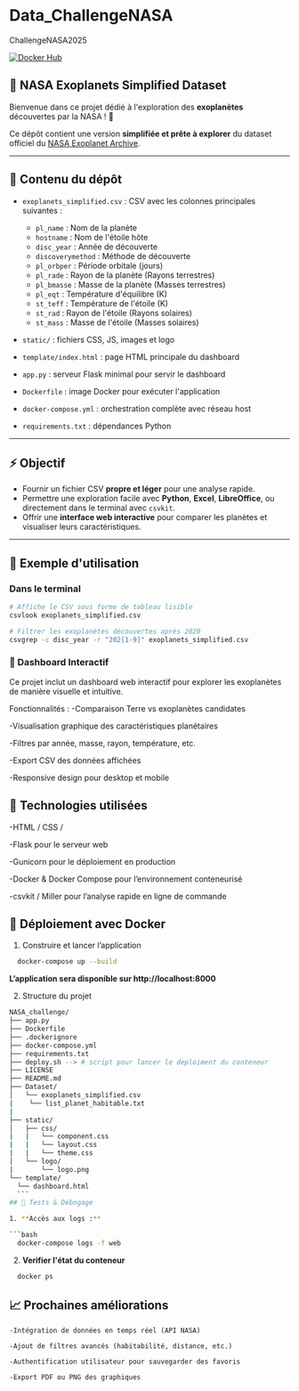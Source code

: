 # Data_ChallengeNASA  
ChallengeNASA2025

[![Docker Hub](https://img.shields.io/docker/pulls/ton-utilisateur/ton-image?label=Docker%20Hub&logo=docker)](https://hub.docker.com/r/ton-utilisateur/ton-image)

## 🌌 NASA Exoplanets Simplified Dataset

Bienvenue dans ce projet dédié à l'exploration des **exoplanètes** découvertes par la NASA ! 🚀  

Ce dépôt contient une version **simplifiée et prête à explorer** du dataset officiel du [NASA Exoplanet Archive](http://exoplanetarchive.ipac.caltech.edu).

---

## 📂 Contenu du dépôt

- `exoplanets_simplified.csv` : CSV avec les colonnes principales suivantes :
  - `pl_name` : Nom de la planète  
  - `hostname` : Nom de l'étoile hôte  
  - `disc_year` : Année de découverte  
  - `discoverymethod` : Méthode de découverte  
  - `pl_orbper` : Période orbitale (jours)  
  - `pl_rade` : Rayon de la planète (Rayons terrestres)  
  - `pl_bmasse` : Masse de la planète (Masses terrestres)  
  - `pl_eqt` : Température d'équilibre (K)  
  - `st_teff` : Température de l'étoile (K)  
  - `st_rad` : Rayon de l'étoile (Rayons solaires)  
  - `st_mass` : Masse de l'étoile (Masses solaires)  

- `static/` : fichiers CSS, JS, images et logo  
- `template/index.html` : page HTML principale du dashboard  
- `app.py` : serveur Flask minimal pour servir le dashboard  
- `Dockerfile` : image Docker pour exécuter l'application  
- `docker-compose.yml` : orchestration complète avec réseau 
host    
- `requirements.txt` : dépendances Python

---

## ⚡ Objectif

- Fournir un fichier CSV **propre et léger** pour une analyse rapide.  
- Permettre une exploration facile avec **Python**, **Excel**, **LibreOffice**, ou directement dans le terminal avec `csvkit`.  
- Offrir une **interface web interactive** pour comparer les planètes et visualiser leurs caractéristiques.

---

## 🚀 Exemple d'utilisation

### Dans le terminal
```bash
# Affiche le CSV sous forme de tableau lisible
csvlook exoplanets_simplified.csv
```

```bash
# Filtrer les exoplanètes découvertes après 2020
csvgrep -c disc_year -r "202[1-9]" exoplanets_simplified.csv
```

### 🌌 Dashboard Interactif
Ce projet inclut un dashboard web interactif pour explorer les exoplanètes de manière visuelle et intuitive.

Fonctionnalités :
  -Comparaison Terre vs exoplanètes candidates

  -Visualisation graphique des caractéristiques planétaires

  -Filtres par année, masse, rayon, température, etc.

  -Export CSV des données affichées

  -Responsive design pour desktop et mobile

  ## 🧰 Technologies utilisées
  -HTML / CSS /

  -Flask pour le serveur web

  -Gunicorn pour le déploiement en production

  -Docker & Docker Compose pour l’environnement conteneurisé

  -csvkit / Miller pour l’analyse rapide en ligne de commande

## 🐳 Déploiement avec Docker
  1. Construire et lancer l’application

  ```bash 
    docker-compose up --build
  ```
  **L’application sera disponible sur http://localhost:8000**

  2. Structure du projet

  ```bash
NASA_challenge/
├── app.py
├── Dockerfile
├── .dockerignore
├── docker-compose.yml
├── requirements.txt
├── deploy.sh --> # script pour lancer le deploiment du conteneur 
├── LICENSE
├── README.md
├── Dataset/
│   └── exoplanets_simplified.csv
|    └── list_planet_habitable.txt
|    
├── static/
│   ├── css/
|   |   └── component.css
|   |   └── layout.css
|   |   └── theme.css
│   └── logo/
|       └── logo.png   
└── template/
    └── dashboard.html
    ```
  ## 🧪 Tests & Débogage

  1. **Accès aux logs :**

  ```bash
    docker-compose logs -f web
  ```

  2. **Verifier l'état du conteneur**
  ```bash
    docker ps
  ```
## 📈 Prochaines améliorations

  ``-Intégration de données en temps réel (API NASA)``

  ``-Ajout de filtres avancés (habitabilité, distance, etc.)``

  ``-Authentification utilisateur pour sauvegarder des favoris``

  ``-Export PDF ou PNG des graphiques``

